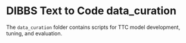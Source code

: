 # DIBBS Text to Code data_curation

The `data_curation` folder contains scripts for TTC model development, tuning, and
evaluation.
